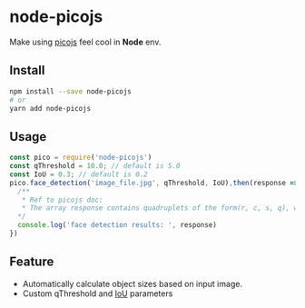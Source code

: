 # node-picojs

Make using [picojs](https://github.com/tehnokv/picojs) feel cool in **Node** env.

## Install

```bash
npm install --save node-picojs
# or
yarn add node-picojs
```

## Usage

```js
const pico = require('node-picojs')
const qThreshold = 10.0; // default is 5.0
const IoU = 0.3; // default is 0.2
pico.face_detection('image_file.jpg', qThreshold, IoU),then(response => {
  /**
   * Ref to picojs doc: 
   * The array response contains quadruplets of the form(r, c, s, q), where r, c and s specify the position (row, column) and size of face region, and q represents the detection score. The higher the score of the region, the more likely it is a face. 
  */
  console.log('face detection results: ', response)
})
```

## Feature

* Automatically calculate object sizes based on input image.
* Custom qThreshold and [IoU](https://en.wikipedia.org/wiki/Jaccard_index) parameters
